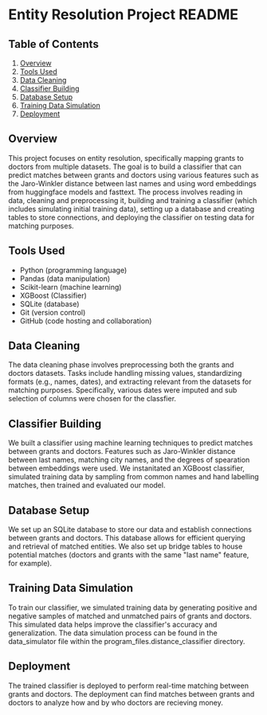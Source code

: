 # Entity Resolution Project README

## Table of Contents
1. [Overview](#overview)
2. [Tools Used](#tools-used)
3. [Data Cleaning](#data-cleaning)
4. [Classifier Building](#classifier-building)
5. [Database Setup](#database-setup)
6. [Training Data Simulation](#training-data-simulation)
7. [Deployment](#deployment)


## Overview
This project focuses on entity resolution, specifically mapping grants to doctors from multiple datasets. The goal is to build a classifier that can predict matches between grants and doctors using various features such as the Jaro-Winkler distance between last names and using word embeddings from huggingface models and fasttext. The process involves reading in data, cleaning and preprocessing it, building and training a classifier (which includes simulating initial training data), setting up a database and creating tables to store connections, and deploying the classifier on testing data for matching purposes.

## Tools Used
- Python (programming language)
- Pandas (data manipulation)
- Scikit-learn (machine learning)
- XGBoost (Classifier)
- SQLite (database)
- Git (version control)
- GitHub (code hosting and collaboration)

## Data Cleaning
The data cleaning phase involves preprocessing both the grants and doctors datasets. Tasks include handling missing values, standardizing formats (e.g., names, dates), and extracting relevant from the datasets for matching purposes. Specifically, various dates were imputed and sub selection of columns were chosen for the classfier.

## Classifier Building
We built a classifier using machine learning techniques to predict matches between grants and doctors. Features such as Jaro-Winkler distance between last names, matching city names, and the degrees of spearation between embeddings were used. We instanitated an XGBoost classifier, simulated training data by sampling from common names and hand labelling matches, then trained and evaluated our model.

## Database Setup
We set up an SQLite database to store our data and establish connections between grants and doctors. This database allows for efficient querying and retrieval of matched entities. We also set up bridge tables to house potential matches (doctors and grants with the same "last name" feature, for example).

## Training Data Simulation
To train our classifier, we simulated training data by generating positive and negative samples of matched and unmatched pairs of grants and doctors. This simulated data helps improve the classifier's accuracy and generalization. The data simulation process can be found in the data_simulator file within the program_files.distance_classifier directory.

## Deployment
The trained classifier is deployed to perform real-time matching between grants and doctors. The deployment can find matches between grants and doctors to analyze how and by who doctors are recieving money.
